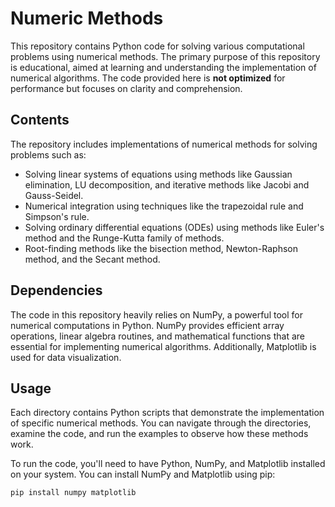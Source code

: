 # Numeric Methods

This repository contains Python code for solving various computational problems using numerical methods. The primary purpose of this repository is educational, aimed at learning and understanding the implementation of numerical algorithms. The code provided here is **not optimized** for performance but focuses on clarity and comprehension.

## Contents

The repository includes implementations of numerical methods for solving problems such as:
- Solving linear systems of equations using methods like Gaussian elimination, LU decomposition, and iterative methods like Jacobi and Gauss-Seidel.
- Numerical integration using techniques like the trapezoidal rule and Simpson's rule.
- Solving ordinary differential equations (ODEs) using methods like Euler's method and the Runge-Kutta family of methods.
- Root-finding methods like the bisection method, Newton-Raphson method, and the Secant method.

## Dependencies

The code in this repository heavily relies on NumPy, a powerful tool for numerical computations in Python. NumPy provides efficient array operations, linear algebra routines, and mathematical functions that are essential for implementing numerical algorithms. Additionally, Matplotlib is used for data visualization.

## Usage

Each directory contains Python scripts that demonstrate the implementation of specific numerical methods. You can navigate through the directories, examine the code, and run the examples to observe how these methods work.

To run the code, you'll need to have Python, NumPy, and Matplotlib installed on your system. You can install NumPy and Matplotlib using pip:

```bash
pip install numpy matplotlib
```
